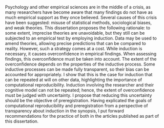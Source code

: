 Psychology and other empirical sciences are in the middle of a crisis, as many researchers have become aware that many findings do not have as much empirical support as they once believed.
Several causes of this crisis have been suggested: misuse of statistical methods, sociological biases, and weak theories.
This dissertation proposes the following rationale: to some extent, imprecise theories are unavoidable, but they still can be subjected to an empirical test by employing induction.
Data may be used to amend theories, allowing precise predictions that can be compared to reality.
However, such a strategy comes at a cost.
While induction is necessary, it causes overconfidence in empirical findings.
When assessing findings, this overconfidence must be taken into account.
The extent of the overconfidence depends on the properties of the inductive process.
Some inductive processes can be made fully transparent, so their bias can be accounted for appropriately.
I show that this is the case for induction that can be repeated at will on other data, highlighting the importance of computational reproducibility.
Induction involving the researcher and their cognitive model can not be repeated; hence, the extent of overconfidence must be judged with uncertainty.
I propose that reducing this uncertainty should be the objective of preregistration.
Having explicated the goals of computational reproducibility and preregistration from a perspective of transparency about induction in the synopsis, I put forward recommendations for the practice of both in the articles published as part of this dissertation.
